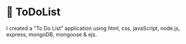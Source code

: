 # 📝 ToDoList
I created a "To Do List" application using html, css, javaScript, node.js, express, mongoDB, mongoose & ejs.
